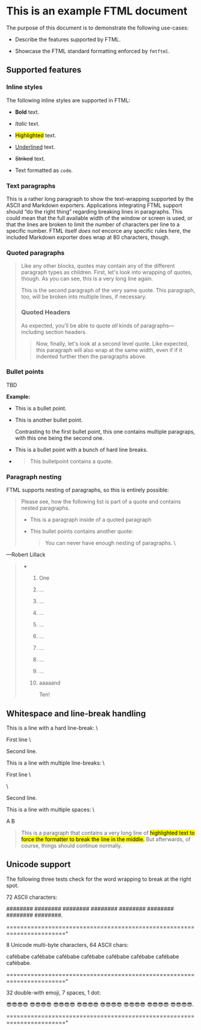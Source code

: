 # This is an example FTML document

The purpose of this document is to demonstrate the following use-cases:

- Describe the features supported by FTML.

- Showcase the FTML standard formatting enforced by `fmtftml`.

## Supported features

### Inline styles

The following inline styles are supported in FTML:

- **Bold** text.

- _Italic_ text.

- <mark>Highlighted</mark> text.

- <u>Underlined</u> text.

- ~~Striked~~ text.

- Text formatted as `code`.

### Text paragraphs

This is a rather long paragraph to show the text-wrapping supported by the ASCII and Markdown exporters. Applications integrating FTML support should “do the right thing” regarding breaking lines in paragraphs. This could mean that the full available width of the window or screen is used, or that the lines are broken to limit the number of characters per line to a specific number. FTML itself _does not_ encorce any specific rules here, the included Markdown exporter does wrap at 80 characters, though.

### Quoted paragraphs

> Like any other blocks, quotes may contain any of the different paragraph types as children. First, let's look into wrapping of quotes, though. As you can see, this is a very long line again.
> 
> This is the second paragraph of the very same quote. This paragraph, too, will be broken into multiple lines, if necessary.
> 
> ### Quoted Headers
> 
> As expected, you'll be able to quote _all_ kinds of paragraphs—including section headers.
> 
> > Now, finally, let's look at a second level quote. Like expected, this paragraph will also wrap at the same width, even if if it indented further then the paragraphs above.

### Bullet points

TBD

**Example:**

- This is a bullet point.

- This is another bullet point.
  
  Contrasting to the first bullet point, this one contains multiple paragraps, with this one being the second one.

- This is a bullet point with a bunch of hard line breaks.

- > This bulletpoint contains a quote.

### Paragraph nesting

FTML supports nesting of paragraphs, so this is entirely possible:

> Please see, how the following list is part of a quote and contains nested paragraphs.
> 
> - This is a paragraph inside of a quoted paragraph
> 
> - This bullet points contains another quote:
>   
>   > You can never have enough nesting of paragraphs. \

   —Robert Lillack
> 
> - 1.  One
>   
>   2.  …
>   
>   3.  …
>   
>   4.  …
>   
>   5.  …
>   
>   6.  …
>   
>   7.  …
>   
>   8.  …
>   
>   9.  …
>   
>   10. aaaaand
>       
>       Ten!

## Whitespace and line-break handling

This is a line with a hard line-break: \

First line \

Second line.

This is a line with multiple line-breaks: \

First line \

 \

Second line.

This is a line with multiple spaces: \

A   B

> This is a paragraph that contains a very long line of <mark>highlighted text to force the formatter to break
 the
 line
 in the middle.</mark> But afterwards, of course, things should continue normally.

## Unicode support

The following three tests check for the word wrapping to break at the right spot.

72 ASCII characters:

######## ######## ######## ######## ######## ######## ######## ########.

=======================================================================^

8 Unicode multi-byte characters, 64 ASCII chars:

cafébabe cafébabe cafébabe cafébabe cafébabe cafébabe cafébabe cafébabe.

=======================================================================^

32 double-with emoji, 7 spaces, 1 dot:

😎😎😎😎 😎😎😎😎 😎😎😎😎 😎😎😎😎 😎😎😎😎 😎😎😎😎 😎😎😎😎 😎😎😎😎.

=======================================================================^
